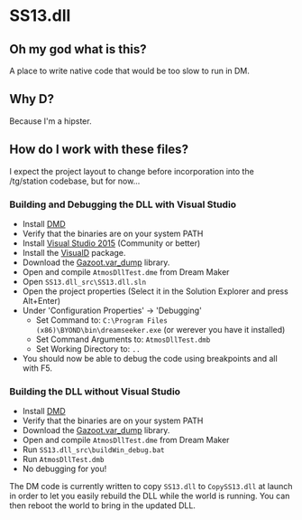 # SS13.dll

## Oh my god what is this?

A place to write native code that would be too slow to run in DM.

## Why D?

Because I'm a hipster.

## How do I work with these files?

I expect the project layout to change before incorporation into the /tg/station codebase, but for now...

### Building and Debugging the DLL with Visual Studio

- Install [DMD](http://dlang.org/download.html)
 - Verify that the binaries are on your system PATH
- Install [Visual Studio 2015](https://www.visualstudio.com/en-us/downloads/download-visual-studio-vs.aspx) (Community or better)
- Install the [VisualD](https://rainers.github.io/visuald/visuald/StartPage.html) package.
- Download the [Gazoot.var_dump](http://www.byond.com/developer/Gazoot/var_dump) library.
- Open and compile `AtmosDllTest.dme` from Dream Maker
- Open `SS13.dll_src\SS13.dll.sln`
- Open the project properties (Select it in the Solution Explorer and press Alt+Enter)
- Under 'Configuration Properties' -> 'Debugging'
  - Set Command to: `C:\Program Files (x86)\BYOND\bin\dreamseeker.exe` (or werever you have it installed)
  - Set Command Arguments to: `AtmosDllTest.dmb`
  - Set Working Directory to: `..`
- You should now be able to debug the code using breakpoints and all with F5.

### Building the DLL without Visual Studio

- Install [DMD](http://dlang.org/download.html)
 - Verify that the binaries are on your system PATH
- Download the [Gazoot.var_dump](http://www.byond.com/developer/Gazoot/var_dump) library.
- Open and compile `AtmosDllTest.dme` from Dream Maker
- Run `SS13.dll_src\buildWin_debug.bat`
- Run `AtmosDllTest.dmb`
- No debugging for you!

The DM code is currently written to copy `SS13.dll` to `CopySS13.dll` at launch in order to let you easily rebuild the DLL
while the world is running.  You can then reboot the world to bring in the updated DLL.